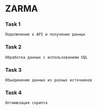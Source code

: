 # ZARMA

### Task 1
```
Подключение к API и получение данных
```

### Task 2
```
Обработка данных с использованием SQL
```

### Task 3
```
Объединение данных из разных источников
```

### Task 4
```
Оптимизация скрипта
```
